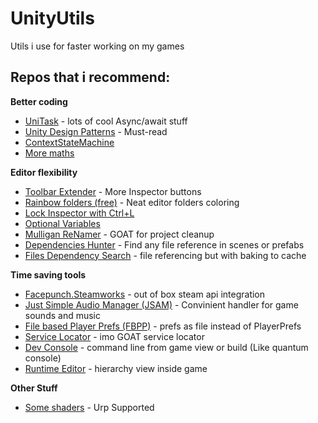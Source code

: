 # UnityUtils
Utils i use for faster working on my games

## Repos that i recommend:

**Better coding**
- [UniTask](https://github.com/Cysharp/UniTask) - lots of cool Async/await stuff 
- [Unity Design Patterns](https://github.com/QianMo/Unity-Design-Pattern) - Must-read
- [ContextStateMachine](https://github.com/MeeXaSiK/ContextStateMachine) 
- [More maths](https://github.com/FreyaHolmer/Mathfs)

**Editor flexibility**
- [Toolbar Extender](https://github.com/marijnz/unity-toolbar-extender) - More Inspector buttons
- [Rainbow folders (free)](https://github.com/PhannGor/unity3d-rainbow-folders) - Neat editor folders coloring
- [Lock Inspector with Ctrl+L](https://github.com/SolidAlloy/EasyShortcutLockInspector)
- [Optional Variables](https://gist.github.com/aarthificial/f2dbb58e4dbafd0a93713a380b9612af)
- [Mulligan ReNamer](https://github.com/redbluegames/unity-mulligan-renamer) - GOAT for project cleanup
- [Dependencies Hunter](https://github.com/AlexeyPerov/Unity-Dependencies-Hunter) - Find any file reference in scenes or prefabs
- [Files Dependency Search](https://github.com/Facepunch/WhatUsesThis) - file referencing but with baking to cache 

**Time saving tools**
- [Facepunch.Steamworks](https://github.com/Facepunch/Facepunch.Steamworks) - out of box steam api integration
- [Just Simple Audio Manager (JSAM)](https://github.com/jackyyang09/Simple-Unity-Audio-Manager) - Convinient handler for game sounds and music
- [File based Player Prefs (FBPP)](https://github.com/richardelms/FileBasedPlayerPrefs) - prefs as file instead of PlayerPrefs
- [Service Locator](https://github.com/Claytonious/Frictionless) - imo GOAT service locator
- [Dev Console](https://github.com/anarkila/DeveloperConsole) - command line from game view or build (Like quantum console)
- [Runtime Editor](https://github.com/yasirkula/UnityRuntimeInspector) - hierarchy view inside game 

**Other Stuff**
- [Some shaders](https://github.com/adrian-miasik/unity-shaders) - Urp Supported

